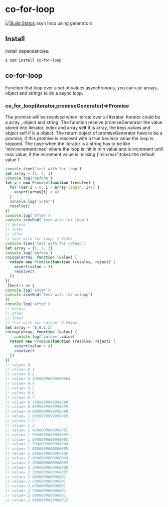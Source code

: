 # co-for-loop
[![Build Status](https://travis-ci.org/Cereceres/co-for-loop.svg?branch=master)](https://travis-ci.org/Cereceres/co-for-loop)
asyn loop using generators
## Install

Install dependencies:

```
$ npm install co-for-loop
```

## co-for-loop
Function that loop over a set of values asynchronous, you can use arrays, object
and strings to do a async loop.
### co_for_loop(iterator,promiseGenerator)=>Promise
The promise will be resolved when iterate over all iterator. Iterator could be a array
, object and string. The function receive promiseGenerator the value stored into iterator, index and array self
if is array, the keys,values and object self if is a object. The return object of promiseGenerator have to
be a promise, if this promise is resolved with a true boolean value the loop is stopped.
The case when the iterator is a string has to be like 'min:increment:max' where the loop is init
in min value and is increment until max value, if the increment value is missing
 ('min:max')takes the default value 1.
```js
console.time('test with for loop')
let array = [1, 2, 3]
console.log('before')
let p = new Promise(function (resolve) {
  for (var i = 0; i < array.length; i++) {
    assert(array[i] < 4)
  }
  console.log('inter')
  resolve()
})
console.log('after')
console.timeEnd('test with for loop')
// before
// inter
// after
// test with for loop: 1.013ms
console.time('test with for coloop')
let array = [1, 2, 3]
console.log('before')
coLoop(array, function (value) {
  return new Promise(function (resolve, reject) {
    assert(value < 4)
    resolve()
  })
})
.then(() => {
console.log('inter')
console.timeEnd('test with for coloop')
})
console.log('after')
// before
// after
// inter
// test with for coloop: 0.934ms
let array = '0:0.1:3'
coLoop(array, function (value) {
    console.log('value=',value)
  return new Promise(function (resolve, reject) {
    assert(value < 4)
    resolve()
  })
})
// value= 0
// value= 0.1
// value= 0.2
// value= 0.30000000000000004
// value= 0.4
// value= 0.5
// value= 0.6
// value= 0.7
// value= 0.7999999999999999
// value= 0.8999999999999999
// value= 0.9999999999999999
// value= 1.0999999999999999
// value= 1.2
// value= 1.3
// value= 1.4000000000000001
// value= 1.5000000000000002
// value= 1.6000000000000003
// value= 1.7000000000000004
// value= 1.8000000000000005
// value= 1.9000000000000006
// value= 2.0000000000000004
// value= 2.1000000000000005
// value= 2.2000000000000006
// value= 2.3000000000000007
// value= 2.400000000000001
// value= 2.500000000000001
// value= 2.600000000000001
// value= 2.700000000000001
// value= 2.800000000000001
// value= 2.9000000000000012
```
